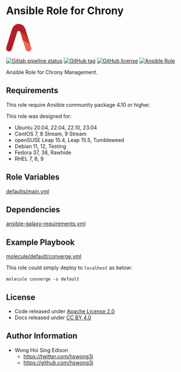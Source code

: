 # Ansible Role for Chrony

<a href="https://alvistack.com" title="AlviStack" target="_blank"><img src="/alvistack.svg" height="75" alt="AlviStack"></a>

[![Gitlab pipeline status](https://img.shields.io/gitlab/pipeline/alvistack/ansible-role-chrony/master)](https://gitlab.com/alvistack/ansible-role-chrony/-/pipelines)
[![GitHub tag](https://img.shields.io/github/tag/alvistack/ansible-role-chrony.svg)](https://github.com/alvistack/ansible-role-chrony/tags)
[![GitHub license](https://img.shields.io/github/license/alvistack/ansible-role-chrony.svg)](https://github.com/alvistack/ansible-role-chrony/blob/master/LICENSE)
[![Ansible Role](https://img.shields.io/badge/galaxy-alvistack.chrony-blue.svg)](https://galaxy.ansible.com/alvistack/chrony)

Ansible Role for Chrony Management.

## Requirements

This role require Ansible community package 4.10 or higher.

This role was designed for:

-   Ubuntu 20.04, 22.04, 22.10, 23.04
-   CentOS 7, 8 Stream, 9 Stream
-   openSUSE Leap 15.4, Leap 15.5, Tumbleweed
-   Debian 11, 12, Testing
-   Fedora 37, 38, Rawhide
-   RHEL 7, 8, 9

## Role Variables

[defaults/main.yml](defaults/main.yml)

## Dependencies

[ansible-galaxy-requirements.yml](ansible-galaxy-requirements.yml)

## Example Playbook

[molecule/default/converge.yml](molecule/default/converge.yml)

This role could simply deploy to `localhost` as below:

    molecule converge -s default

## License

-   Code released under [Apache License 2.0](LICENSE)
-   Docs released under [CC BY 4.0](http://creativecommons.org/licenses/by/4.0/)

## Author Information

-   Wong Hoi Sing Edison
    -   <https://twitter.com/hswong3i>
    -   <https://github.com/hswong3i>
